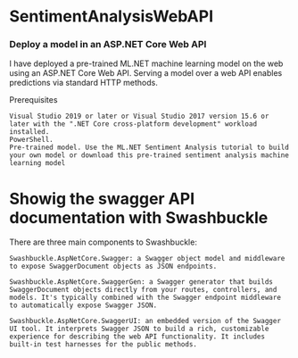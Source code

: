 # SentimentAnalysisWebAPI
### Deploy a model in an ASP.NET Core Web API
I have deployed a pre-trained ML.NET machine learning model on the web using an ASP.NET Core Web API. 
Serving a model over a web API enables predictions via standard HTTP methods.

Prerequisites

    Visual Studio 2019 or later or Visual Studio 2017 version 15.6 or later with the ".NET Core cross-platform development" workload installed.
    PowerShell.
    Pre-trained model. Use the ML.NET Sentiment Analysis tutorial to build your own model or download this pre-trained sentiment analysis machine learning model

# Showig the swagger API documentation with Swashbuckle
There are three main components to Swashbuckle:

    Swashbuckle.AspNetCore.Swagger: a Swagger object model and middleware to expose SwaggerDocument objects as JSON endpoints.

    Swashbuckle.AspNetCore.SwaggerGen: a Swagger generator that builds SwaggerDocument objects directly from your routes, controllers, and models. It's typically combined with the Swagger endpoint middleware to automatically expose Swagger JSON.

    Swashbuckle.AspNetCore.SwaggerUI: an embedded version of the Swagger UI tool. It interprets Swagger JSON to build a rich, customizable experience for describing the web API functionality. It includes built-in test harnesses for the public methods.


